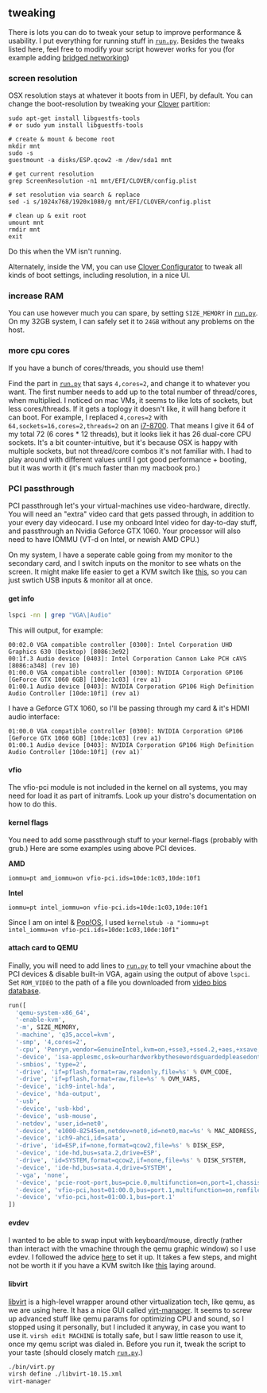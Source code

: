 ## tweaking

There is lots you can do to tweak your setup to improve performance & usability.  I put everything for running stuff in [`run.py`](bin/run.py). Besides the tweaks listed here, feel free to modify your script however works for you (for example adding [bridged networking](https://ahelpme.com/linux/howto-do-qemu-full-virtualization-with-bridged-networking/))

### screen resolution

OSX resolution stays at whatever it boots from in UEFI, by default. You can change the boot-resolution by tweaking your [Clover](https://sourceforge.net/projects/cloverefiboot/) partition:

```
sudo apt-get install libguestfs-tools
# or sudo yum install libguestfs-tools

# create & mount & become root
mkdir mnt
sudo -s
guestmount -a disks/ESP.qcow2 -m /dev/sda1 mnt

# get current resolution
grep ScreenResolution -n1 mnt/EFI/CLOVER/config.plist

# set resolution via search & replace
sed -i s/1024x768/1920x1080/g mnt/EFI/CLOVER/config.plist

# clean up & exit root
umount mnt
rmdir mnt
exit
```

Do this when the VM isn't running.

Alternately, inside the VM, you can use [Clover Configurator](https://mackie100projects.altervista.org/download-clover-configurator/) to tweak all kinds of boot settings, including resolution, in a nice UI.


### increase RAM

You can use however much you can spare, by setting `SIZE_MEMORY` in [`run.py`](bin/run.py). On my 32GB system, I can safely set it to `24GB` without any problems on the host.

### more cpu cores

If you have a bunch of cores/threads, you should use them!

Find the part in [`run.py`](bin/run.py) that says `4,cores=2`, and change it to whatever you want. The first number needs to add up to the total number of thread/cores, when multiplied. I noticed on mac VMs, it seems to like lots of sockets, but less cores/threads. If it gets a toplogy it doesn't like, it will hang before it can boot. For example, I replaced `4,cores=2` with `64,sockets=16,cores=2,threads=2` on an [i7-8700](https://ark.intel.com/content/www/us/en/ark/products/126686/intel-core-i7-8700-processor-12m-cache-up-to-4-60-ghz.html). That means I give it 64 of my total 72 (6 cores * 12 threads), but it looks liek it has 26 dual-core CPU sockets. It's a bit counter-intuitive, but it's because OSX is happy with multiple sockets, but not thread/core combos it's not familiar with. I had to play around with different values until I got good performance + booting, but it was worth it (it's much faster than my macbook pro.)

### PCI passthrough

PCI passthrough let's your virtual-machines use video-hardware, directly. You will need an "extra" video card that gets passed through, in addition to your every day videocard. I use my onboard Intel video for day-to-day stuff, and passthrough an Nvidia Geforce GTX 1060. Your processor will also need to have IOMMU (VT-d on Intel, or newish AMD CPU.)

On my system, I have a seperate cable going from my monitor to the secondary card, and I switch inputs on the monitor to see whats on the screen. It might make life easier to get a KVM switch like [this](https://www.amazon.com/gp/product/B07QM6ND7R/), so you can just swtich USB inputs & monitor all at once.

#### get info

```bash
lspci -nn | grep "VGA\|Audio"
```

This will output, for example:

```
00:02.0 VGA compatible controller [0300]: Intel Corporation UHD Graphics 630 (Desktop) [8086:3e92]
00:1f.3 Audio device [0403]: Intel Corporation Cannon Lake PCH cAVS [8086:a348] (rev 10)
01:00.0 VGA compatible controller [0300]: NVIDIA Corporation GP106 [GeForce GTX 1060 6GB] [10de:1c03] (rev a1)
01:00.1 Audio device [0403]: NVIDIA Corporation GP106 High Definition Audio Controller [10de:10f1] (rev a1)
```

I have a Geforce GTX 1060, so I'll be passing through my card & it's HDMI audio interface:

```
01:00.0 VGA compatible controller [0300]: NVIDIA Corporation GP106 [GeForce GTX 1060 6GB] [10de:1c03] (rev a1)
01:00.1 Audio device [0403]: NVIDIA Corporation GP106 High Definition Audio Controller [10de:10f1] (rev a1)`
```

#### vfio

The vfio-pci module is not included in the kernel on all systems, you may need for load it as part of initramfs. Look up your distro's documentation on how to do this.

#### kernel flags

You need to add some passthrough stuff to your kernel-flags (probably with grub.) Here are some examples using above PCI devices.

**AMD**
```
iommu=pt amd_iommu=on vfio-pci.ids=10de:1c03,10de:10f1
```

**Intel**
```
iommu=pt intel_iommu=on vfio-pci.ids=10de:1c03,10de:10f1
```

Since I am on intel & [Pop!OS](https://system76.com/pop), I used `kernelstub -a "iommu=pt intel_iommu=on vfio-pci.ids=10de:1c03,10de:10f1"`

#### attach card to QEMU

Finally, you will need to add lines to [`run.py`](bin/run.py) to tell your vmachine about the PCI devices & disable built-in VGA, again using the output of above `lspci`. Set `ROM_VIDEO` to the path of a file you downloaded from [video bios database](https://www.techpowerup.com/vgabios/).

```py
run([
  'qemu-system-x86_64',
  '-enable-kvm',
  '-m', SIZE_MEMORY,
  '-machine', 'q35,accel=kvm',
  '-smp', '4,cores=2',
  '-cpu', 'Penryn,vendor=GenuineIntel,kvm=on,+sse3,+sse4.2,+aes,+xsave,+avx,+xsaveopt,+xsavec,+xgetbv1,+avx2,+bmi2,+smep,+bmi1,+fma,+movbe,+invtsc',
  '-device', 'isa-applesmc,osk=ourhardworkbythesewordsguardedpleasedontsteal(c)AppleComputerInc',
  '-smbios', 'type=2',
  '-drive', 'if=pflash,format=raw,readonly,file=%s' % OVM_CODE,
  '-drive', 'if=pflash,format=raw,file=%s' % OVM_VARS,
  '-device', 'ich9-intel-hda',
  '-device', 'hda-output',
  '-usb',
  '-device', 'usb-kbd',
  '-device', 'usb-mouse',
  '-netdev', 'user,id=net0',
  '-device', 'e1000-82545em,netdev=net0,id=net0,mac=%s' % MAC_ADDRESS,
  '-device', 'ich9-ahci,id=sata',
  '-drive', 'id=ESP,if=none,format=qcow2,file=%s' % DISK_ESP,
  '-device', 'ide-hd,bus=sata.2,drive=ESP',
  '-drive', 'id=SYSTEM,format=qcow2,if=none,file=%s' % DISK_SYSTEM,
  '-device', 'ide-hd,bus=sata.4,drive=SYSTEM',
  '-vga', 'none',
  '-device', 'pcie-root-port,bus=pcie.0,multifunction=on,port=1,chassis=1,id=port.1',
  '-device', 'vfio-pci,host=01:00.0,bus=port.1,multifunction=on,romfile=%s' % ROM_VIDEO,
  '-device', 'vfio-pci,host=01:00.1,bus=port.1'
])
```

#### evdev

I wanted to be able to swap input with keyboard/mouse, directly (rather than interact with the vmachine through the qemu graphic window) so I use evdev. I followed the advice [here](https://passthroughpo.st/using-evdev-passthrough-seamless-vm-input/) to set it up. It takes a few steps, and might not be worth it if you have a KVM switch like [this](https://www.amazon.com/gp/product/B07QM6ND7R/) laying around.

#### libvirt

[libvirt](https://libvirt.org/) is a high-level wrapper around other virtualization tech, like qemu, as we are using here. It has a nice GUI called [virt-manager](https://virt-manager.org/). It seems to screw up advanced stuff like qemu params for optimizing CPU and sound, so I stopped using it personally, but I included it anyway, in case you want to use it. `virsh edit MACHINE` is totally safe, but I saw little reason to use it, once my qemu script was dialed in. Before you run it, tweak the script to your taste (should closely match [`run.py`](bin/run.py).)

```bash
./bin/virt.py
virsh define ./libvirt-10.15.xml
virt-manager
```